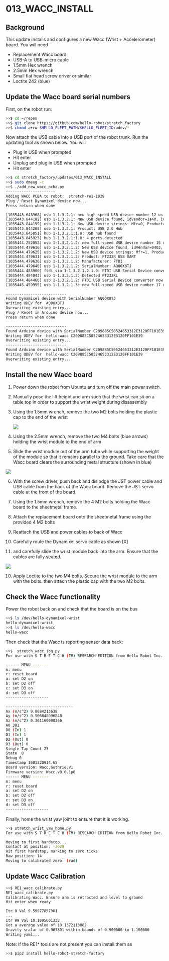 # 013_WACC_INSTALL

## **Background**

This update installs and configures a new Wacc (Wrist + Accelerometer) board. You will need

- Replacement Wacc board
- USB-A to USB-micro cable
- 1.5mm Hex wrench
- 2.5mm Hex wrench
- Small flat head screw driver or similar
- Loctite 242 (blue)



## Update the Wacc board serial numbers

First, on the robot run:

```bash
>>$ cd ~/repos
>>$ git clone https://github.com/hello-robot/stretch_factory
>>$ chmod a+rw $HELLO_FLEET_PATH/$HELLO_FLEET_ID/udev/*
```

Now attach the USB cable into a USB port of the robot trunk. Run the updating tool as shown below. You will
- Plug in USB when prompted
- Hit enter
- Unplug and plug in USB when prompted
- Hit enter


```bash
>>$ cd stretch_factory/updates/013_WACC_INSTALL
>>$ sudo dmesg -c
>>$ ./add_new_wacc_pcba.py 
----------------------
Adding WACC PCBA to robot:  stretch-re1-1039
Plug / Reset Dynamixel device now...
Press return when done

[1035443.643968] usb 1-1.3.2.1: new high-speed USB device number 12 using xhci_hcd
[1035443.844182] usb 1-1.3.2.1: New USB device found, idVendor=1a40, idProduct=0101
[1035443.844199] usb 1-1.3.2.1: New USB device strings: Mfr=0, Product=1, SerialNumber=0
[1035443.844208] usb 1-1.3.2.1: Product: USB 2.0 Hub
[1035443.845851] hub 1-1.3.2.1:1.0: USB hub found
[1035443.845923] hub 1-1.3.2.1:1.0: 4 ports detected
[1035444.252052] usb 1-1.3.2.1.2: new full-speed USB device number 15 using xhci_hcd
[1035444.479616] usb 1-1.3.2.1.2: New USB device found, idVendor=0403, idProduct=6001
[1035444.479625] usb 1-1.3.2.1.2: New USB device strings: Mfr=1, Product=2, SerialNumber=3
[1035444.479631] usb 1-1.3.2.1.2: Product: FT232R USB UART
[1035444.479636] usb 1-1.3.2.1.2: Manufacturer: FTDI
[1035444.479640] usb 1-1.3.2.1.2: SerialNumber: AQ00X8TJ
[1035444.483900] ftdi_sio 1-1.3.2.1.2:1.0: FTDI USB Serial Device converter detected
[1035444.484043] usb 1-1.3.2.1.2: Detected FT232RL
[1035444.484466] usb 1-1.3.2.1.2: FTDI USB Serial Device converter now attached to ttyUSB3
[1035445.459995] usb 1-1.3.2.1.3: new full-speed USB device number 17 using xhci_hcd

---------------------------
Found Dynamixel device with SerialNumber AQ00X8TJ
Writing UDEV for  AQ00X8TJ
Overwriting existing entry...
Plug / Reset in Arduino device now...
Press return when done

---------------------------
Found Arduino device with SerialNumber C209885C50524653312E3120FF101E39
Writing UDEV for  hello-wacc C209885C50524653312E3120FF101E39
Overwriting existing entry...
---------------------------
Found Arduino device with SerialNumber C209885C50524653312E3120FF101E39
Writing UDEV for  hello-wacc C209885C50524653312E3120FF101E39
Overwriting existing entry...

```

## Install the new Wacc board

1. Power down the robot from Ubuntu and turn off the main power switch.

2. Manually pose the lift height and arm such that the wrist can sit on a table top in order to support the wrist weight during disassembly

3. Using the 1.5mm wrench, remove the two M2 bolts holding the plastic cap to the end of the wrist 

   ![](./images/end_cap_remove.png)

4. Using the 2.5mm wrench, remove the two M4 bolts (blue arrows) holding the wrist module to the end of arm

5. Slide the wrist module out of the arm tube while supporting the weight of the module so that it remains parallel to the ground.  Take care that the Wacc board clears the surrounding metal structure (shown in blue)

![](./images/wrist_module_remove.png)



6. With the screw driver, push back and dislodge the JST power cable and USB cable from the back of the Wacc board. Remove the JST servo cable at the front of the board.

7. Using the 1.5mm wrench, remove the 4 M2 bolts holding the Wacc board to the sheetmetal frame. 

8. Attach the replacement board onto the sheetmetal frame using the provided 4 M2 bolts

9. Reattach the USB and power cables to back of Wacc
10. Carefully route the Dynamixel servo cable as shown [X]
11. and carefully slide the wrist module back into the arm. Ensure that the cables are fully seated.

![](./images/pcba_remove.png)

10. Apply Loctite to the two M4 bolts. Secure the wrist module to the arm with the bolts. then attach the plastic cap with the two M2 bolts. 



## Check the Wacc functionality

Power the robot back on and check that the board is on the bus

```bash
>>$ ls /dev/hello-dynamixel-wrist
hello-dynamixel-wrist
>>$ ls /dev/hello-wacc
hello-wacc
```

Then check that the Wacc is reporting sensor data back:

```bash
>>$  stretch_wacc_jog.py 
For use with S T R E T C H (TM) RESEARCH EDITION from Hello Robot Inc.

------ MENU -------
m: menu
r: reset board
a: set D2 on
b: set D2 off
c: set D3 on
d: set D3 off
-------------------

------------------------------
Ax (m/s^2) 9.8684213638
Ay (m/s^2) 0.506848096848
Az (m/s^2) 0.361166000366
A0 381
D0 (In) 1
D1 (In) 1
D2 (Out) 0
D3 (Out) 0
Single Tap Count 25
State  0
Debug 0
Timestamp 1601320914.65
Board version: Wacc.Guthrie.V1
Firmware version: Wacc.v0.0.1p0
------ MENU -------
m: menu
r: reset board
a: set D2 on
b: set D2 off
c: set D3 on
d: set D3 off
-------------------

```

Finally, home the wrist yaw joint to ensure that it is working.

```bash
>>$ stretch_wrist_yaw_home.py 
For use with S T R E T C H (TM) RESEARCH EDITION from Hello Robot Inc.

Moving to first hardstop...
Contact at position: -3029
Hit first hardstop, marking to zero ticks
Raw position: 14
Moving to calibrated zero: (rad)

```

## Update Wacc Calibration

```bash
>>$ RE1_wacc_calibrate.py
RE1_wacc_calibrate.py 
Calibrating Wacc. Ensure arm is retracted and level to ground
Hit enter when ready

Itr 0 Val 9.59977857901
...
Itr 99 Val 10.1095601333
Got a average value of 10.1372113882
Gravity scalar of 0.967391 within bounds of 0.900000 to 1.100000
Writing yaml...

```
Note: If the RE1* tools are not present you can install them as

```bash
>>$ pip2 install hello-robot-stretch-factory
```
